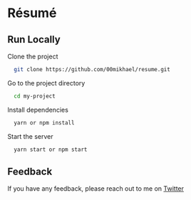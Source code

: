 # Résumé

<!-- ## Screenshots

![App Screenshot](https://pbs.twimg.com/media/E54GQX_WQAcbHdT?format=jpg&name=large) -->

## Run Locally

Clone the project

```bash
  git clone https://github.com/00mikhael/resume.git
```

Go to the project directory

```bash
  cd my-project
```

Install dependencies

```bash
  yarn or npm install
```

Start the server

```bash
  yarn start or npm start
```

## Feedback

If you have any feedback, please reach out to me on [Twitter](https://twitter.com/00mikhael)
